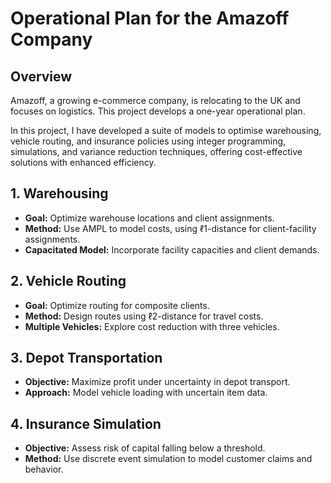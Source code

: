 # Operational Plan for the Amazoff Company

## Overview

Amazoff, a growing e-commerce company, is relocating to the UK and focuses on logistics. This project develops a one-year operational plan.

In this project, I have developed a suite of models to optimise warehousing, vehicle routing, and insurance policies using integer programming, 
simulations, and variance reduction techniques, offering cost-effective solutions with enhanced efficiency.  

## 1. Warehousing

- **Goal:** Optimize warehouse locations and client assignments.
- **Method:** Use AMPL to model costs, using ℓ1-distance for client-facility assignments.
- **Capacitated Model:** Incorporate facility capacities and client demands.

## 2. Vehicle Routing

- **Goal:** Optimize routing for composite clients.
- **Method:** Design routes using ℓ2-distance for travel costs.
- **Multiple Vehicles:** Explore cost reduction with three vehicles.

## 3. Depot Transportation

- **Objective:** Maximize profit under uncertainty in depot transport.
- **Approach:** Model vehicle loading with uncertain item data.

## 4. Insurance Simulation

- **Objective:** Assess risk of capital falling below a threshold.
- **Method:** Use discrete event simulation to model customer claims and behavior.
